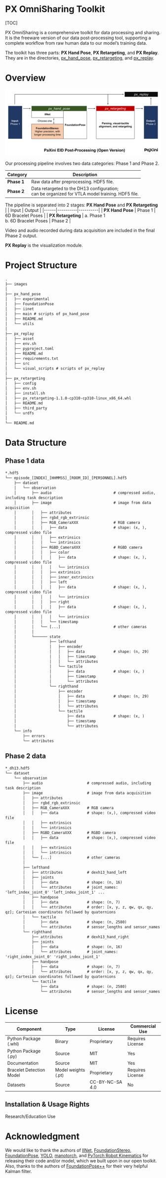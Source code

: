 # PX OmniSharing Toolkit

[TOC]

PX OmniSharing is a comprehensive toolkit for data processing and sharing. It is the freeware version of our data post-processing tool, supporting a complete workflow from raw human data to our model’s training data. 

The toolkit has three parts: **PX Hand Pose**, **PX Retargeting**, and **PX Replay**. They are in the directories, [px_hand_pose](px_hand_pose), [px_retargeting](px_retargeting), and [px_replay](px_replay).   

# Overview 

![PaXini EID Workflow](images/data_flow.png)

Our processing pipeline involves two data categories: Phase 1 and Phase 2.

| Category | Description |
|----------|----------|
| **Phase 1**   | Raw data after preprocessing. HDF5 file. |
| **Phase 2**   | Data retargeted to the DH13 configuration; <br>can be organized for VTLA model training. HDF5 file. |

The pipeline is separated into 2 stages: **PX Hand Pose** and **PX Retargeting**             
| | Input | Output |
|------|----------|----------|
| **PX Hand Pose**   | Phase 1 | 6D Bracelet Poses |
| **PX Retargeting**   | a. Phase 1 <br> b. 6D Bracelet Poses  | Phase 2 |

Video and audio recorded during data acquisition are included in the final Phase 2 output.    

**PX Replay** is the visualization module.

# Project Structure
```text
.
├── images
│ 
├── px_hand_pose
│   ├── experimental
│   ├── FoundationPose
│   ├── iinet
│   ├── main # scripts of px_hand_pose
│   ├── README.md
│   └── utils
│ 
├── px_replay
│   ├── asset
│   ├── env.sh
│   ├── pyproject.toml
│   ├── README.md
│   ├── requirements.txt
│   ├── src
│   └── visual_scripts # scripts of px_replay
│ 
├── px_retargeting
│   ├── config
│   ├── env.sh
│   ├── install.sh
│   ├── px_retargeting-1.1.0-cp310-cp310-linux_x86_64.whl
│   ├── README.md
│   ├── third_party
│   └── urdfs
│ 
└── README.md
```

# Data Structure
## Phase 1 data
```
*.hdf5
└── episode_[INDEX]_[HHMMSS]_[ROOM_ID]_[PERSONNEL].hdf5
    ├── dataset 
    │   └── observation                 
    │       ├── audio                            # compressed audio, including task description    
    │       ├── image                            # image from data acquisition
    │       │   ├── attributes           
    │       │   ├── rgbd_rgb_extrinsic
    │       │   ├── RGB_CameraXXX                # RGB camera
    │       │   │   ├── data                     # shape: (x, ), compressed video file
    │       │   │   ├── extrinsics       
    │       │   │   └── intrinsics       
    │       │   ├── RGBD_CameraXXX               # RGBD camera
    │       │   │   ├── color
    │       │   │   │   ├── data                 # shape: (x, ), compressed video file      
    │       │   │   │   └── intrinsics 
    │       │   │   ├── extrinsics 
    │       │   │   ├── inner_extrinsics 
    │       │   │   ├── left
    │       │   │   │   ├── data                 # shape: (x, ), compressed video file      
    │       │   │   │   └── intrinsics 
    │       │   │   ├── right
    │       │   │   │   ├── data                 # shape: (x, ), compressed video file      
    │       │   │   │   └── intrinsics 
    │       │   │   └── timestamp
    │       │   └── [...]                        # other cameras   
    │       │
    │       └────── state
    │               ├── lefthand                 
    │               │   ├── encoder              
    │               │   │   ├── data             # shape: (n, 29)
    │               │   │   ├── timestamp
    │               │   │   └── attributes       
    │               │   └── tactile              
    │               │       ├── data             # shape: (x, )
    │               │       ├── timestamp
    │               │       └── attributes       
    │               └── righthand                 
    │                   ├── encoder              
    │                   │   ├── data             # shape: (n, 29)
    │                   │   ├── timestamp
    │                   │   └── attributes       
    │                   └── tactile              
    │                       ├── data             # shape: (x, )
    │                       ├── timestamp
    │                       └── attributes   
    └── info
        ├── errors
        └── attributes
```

## Phase 2 data
```
*_dh13.hdf5
└── dataset     
    └── observation                  
        ├── audio                    # compressed audio, including task description
        ├── image                    # image from data acquisition
        │   ├── attributes           
        │   ├── rgbd_rgb_extrinsic
        │   ├── RGB_CameraXXX        # RGB camera
        │   │   ├── data             # shape: (x,), compressed video file
        │   │   ├── extrinsics       
        │   │   └── intrinsics       
        │   ├── RGBD_CameraXXX       # RGBD camera
        │   │   ├── data             # shape: (x,), compressed video file
        │   │   ├── extrinsics       
        │   │   └── intrinsics       
        │   └── [...]                # other cameras
        │
        ├── lefthand                 
        │   ├── attributes           # dexh13_hand_left
        │   ├── joints               
        │   │   ├── data             # shape: (n, 16)
        │   │   └── attributes       # joint_names: 'left_index_joint_0' 'left_index_joint_1' ...
        │   ├── handpose             
        │   │   ├── data             # shape: (n, 7)
        │   │   └── attributes       # order: [x, y, z, qw, qx, qy, qz]; Cartesian coordinates followed by quaternions 
        │   └── tactile              
        │       ├── data             # shape: (n, 2580)
        │       └── attributes       # sensor_lengths and sensor_names
        └── righthand                
            ├── attributes           # dexh13_hand_right
            ├── joints               
            │   ├── data             # shape: (n, 16)
            │   └── attributes       # joint_names: 'right_index_joint_0' 'right_index_joint_1'
            ├── handpose             
            │   ├── data             # shape: (n, 7)
            │   └── attributes       # order: [x, y, z, qw, qx, qy, qz]; Cartesian coordinates followed by quaternions 
            └── tactile             
                ├── data             # shape: (n, 2580)
                └── attributes       # sensor_lengths and sensor_names
```
# License

| Component | Type | License | Commercial Use |
|-----------|------|---------|----------------|
| Python Package (.whl) | Binary | Proprietary | Requires License |
| Python Package (.py) | Source | MIT | Yes |
| Documentation | Source | MIT | Yes |
| Bracelet Detection Model | Model weights (.pt) | Proprietary | Requires License |
| Datasets | Source | CC-BY-NC-SA 4.0 | No |

## Installation & Usage Rights

Research/Education Use

# Acknowledgment
We would like to thank the authors of [IINet](https://github.com/blindwatch/IINet), [FoundationStereo](https://github.com/NVlabs/FoundationStereo), [FoundationPose](https://github.com/NVlabs/FoundationPose), [YOLO](https://github.com/ultralytics/ultralytics), [manotorch](https://github.com/lixiny/manotorch), and [PyTorch Robot Kinematics](https://github.com/UM-ARM-Lab/pytorch_kinematics) for releasing their code and/or model, which we built upon in our open toolkit. Also, thanks to the authors of [FoundationPose++](https://github.com/teal024/FoundationPose-plus-plus) for their very helpful Kalman filter.
